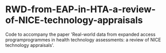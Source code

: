 # RWD-from-EAP-in-HTA-a-review-of-NICE-technology-appraisals
Code to accompany the paper 'Real-world data from expanded access programprogrammes in health technology assessments: a review of NICE technology appraisals'.
